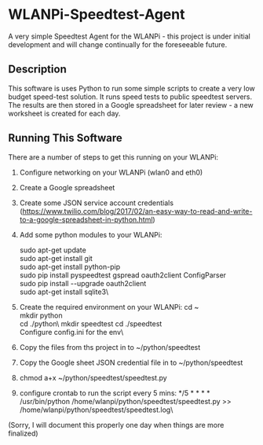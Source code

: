 # WLANPi-Speedtest-Agent

A very simple Speedtest Agent for the WLANPi - this project is under initial development and will change continually for the foreseeable future.

## Description

This software is uses Python to run some simple scripts to create a very low budget speed-test solution. It runs speed tests to public speedtest servers. The results are then stored in a Google spreadsheet for later review - a new worksheet is created for each day.


## Running This Software

There are a number of steps to get this running on your WLANPi:

 1. Configure networking on your WLANPi (wlan0 and eth0)
 2. Create a Google spreadsheet
 3. Create some JSON service account credentials (https://www.twilio.com/blog/2017/02/an-easy-way-to-read-and-write-to-a-google-spreadsheet-in-python.html)
 4. Add some python modules to your WLANPi:
    
    sudo apt-get update\
    sudo apt-get install git\
    sudo apt-get install python-pip\
    sudo pip install pyspeedtest gspread oauth2client ConfigParser\
    sudo pip install --upgrade oauth2client\
    sudo apt-get install sqlite3\
 5. Create the required environment on your WLANPi:
    cd ~\
    mkdir python\
    cd ./python\\
    mkdir speedtest
    cd ./speedtest\
    Configure config.ini for the env\
 6. Copy the files from ths project in to ~/python/speedtest
 7. Copy the Google sheet JSON credential file in to ~/python/speedtest
 8. chmod a+x ~/python/speedtest/speedtest.py
 7. configure crontab to run the script every 5 mins:
    */5 * * * * /usr/bin/python /home/wlanpi/python/speedtest/speedtest.py >> /home/wlanpi/python/speedtest/speedtest.log\

(Sorry, I will document this properly one day when things are more finalized)
    



